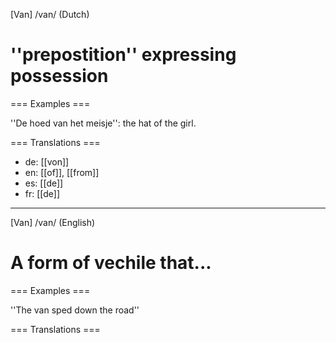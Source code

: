 [Van] /van/ (Dutch)

# ''prepostition'' expressing possession

=== Examples ===

''De hoed van het meisje'': the hat of the girl.

=== Translations ===

* de: [[von]]
* en: [[of]], [[from]]
* es: [[de]]
* fr: [[de]]

----

[Van] /van/ (English)

# A form of vechile that...

=== Examples ===

''The van sped down the road''

=== Translations ===